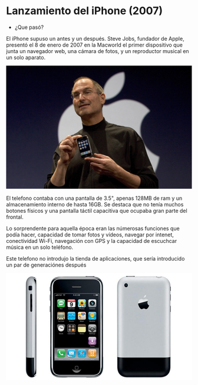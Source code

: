 # Lanzamiento del iPhone (2007)

+ ¿Que pasó?

El iPhone supuso un antes y un después. Steve Jobs, fundador de Apple, presentó el 8 de enero de 2007 en la Macworld el primer dispositivo que junta un navegador web, una cámara de fotos, y un reproductor musical en un solo aparato.

![iPhoneConSteveJobs](https://github.com/JuanCarlosIzquierdo/SMX2-M8UF1A1-HistoriaWeb-2017-iPhone-JuanCarlos/blob/main/SteveJobsiPhone.jpg)

El telefono contaba con una pantalla de 3.5", apenas 128MB de ram y un almacenamiento interno de hasta 16GB. Se destaca que no tenía muchos botones físicos y una pantalla táctil capacitiva que ocupaba gran parte del frontal. 

Lo sorprendente para aquella época eran las númerosas funciones que podía hacer, capacidad de tomar fotos y vídeos, navegar por intenet, conectividad Wi-Fi, navegación con GPS y la capacidad de escuchcar música en un solo teléfono.

Este telefono no introdujo la tienda de aplicaciones, que sería introducido un par de generaciónes después

![iPhone2G](https://github.com/JuanCarlosIzquierdo/SMX2-M8UF1A1-HistoriaWeb-2017-iPhone-JuanCarlos/blob/main/iPhone2G.jpg)
